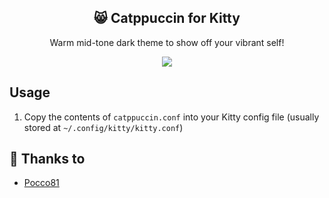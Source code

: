 <p align="center">
  <h2 align="center">😸 Catppuccin for Kitty</h2>
</p>

<p align="center">Warm mid-tone dark theme to show off your vibrant self!</p>

<p align="center">
  <img src="https://raw.githubusercontent.com/catppuccin/kitty/main/assets/ss.png"/>
</p>

## Usage

1. Copy the contents of `catppuccin.conf` into your Kitty config file (usually stored at `~/.config/kitty/kitty.conf`)

## 💝 Thanks to

- [Pocco81](https://github.com/Pocco81)
